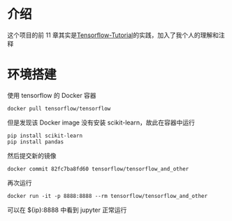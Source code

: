 介绍
=====
这个项目的前 11 章其实是[Tensorflow-Tutorial](https://github.com/Hvass-Labs/TensorFlow-Tutorials/)的实践，加入了我个人的理解和注释

环境搭建
=========
使用 tensorflow 的 Docker 容器
```
docker pull tensorflow/tensorflow
```
但是发现该 Docker image 没有安装 scikit-learn，故此在容器中运行
```
pip install scikit-learn
pip install pandas
```
然后提交新的镜像
```
docker commit 82fc7ba8fd60 tensorflow/tensorflow_and_other
```
再次运行
```
docker run -it -p 8888:8888 --rm tensorflow/tensorflow_and_other
```
可以在 ${ip}:8888 中看到 jupyter 正常运行

